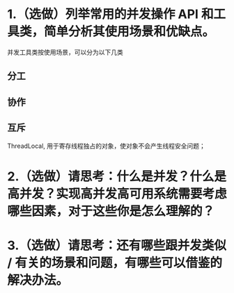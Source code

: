 # 1.（选做）列举常用的并发操作 API 和工具类，简单分析其使用场景和优缺点。
并发工具类按使用场景，可以分为以下几类

## 分工


## 协作


## 互斥
ThreadLocal, 用于寄存线程独占的对象，使对象不会产生线程安全问题；  


# 2.（选做）请思考：什么是并发？什么是高并发？实现高并发高可用系统需要考虑哪些因素，对于这些你是怎么理解的？
 
# 3.（选做）请思考：还有哪些跟并发类似 / 有关的场景和问题，有哪些可以借鉴的解决办法。
